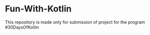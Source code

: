 # Fun-With-Kotlin

This repository is made only for submission of project for the program #30DaysOfKotlin
